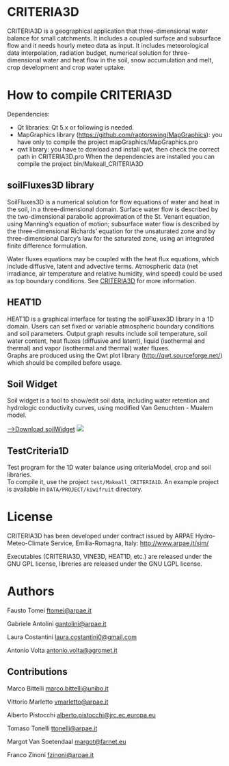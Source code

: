 
# CRITERIA3D
CRITERIA3D is a geographical application that three-dimensional water balance for small catchments. 
It includes a coupled surface and subsurface flow and it needs hourly meteo data as input.
It includes meteorological data interpolation, radiation budget, numerical solution for three-dimensional water and heat flow in the soil, snow accumulation and melt, crop development and crop water uptake. 

# How to compile CRITERIA3D
Dependencies:
- Qt libraries: Qt 5.x or following is needed.
- MapGraphics library (https://github.com/raptorswing/MapGraphics): you have only to compile the project mapGraphics/MapGraphics.pro
- qwt library: you have to dowload and install qwt, then check the correct path in CRITERIA3D.pro 
When the dependencies are installed you can compile the project bin/Makeall_CRITERIA3D

## soilFluxes3D library
SoilFluxes3D is a numerical solution for flow equations of water and heat in the soil, in a three-dimensional domain.
Surface water flow is described by the two-dimensional parabolic approximation of the St. Venant equation, using Manning’s equation of motion; subsurface water flow is described by the three-dimensional Richards’ equation for the unsaturated zone and by three-dimensional Darcy’s law for the saturated zone, using an integrated finite difference formulation.

Water fluxes equations may be coupled with the heat flux equations, which include diffusive, latent and advective terms. Atmospheric data (net irradiance, air temperature and relative humidity, wind speed) could be used as top boundary conditions. See [CRITERIA3D](http://www.sciencedirect.com/science/article/pii/S0309170809001754) for more information.

## HEAT1D
HEAT1D is a graphical interface for testing the soilFluxex3D library in a 1D domain. Users can set fixed or variable atmospheric boundary conditions and soil parameters. Output graph results include soil temperature, soil water content, heat fluxes (diffusive and latent), liquid (isothermal and thermal) and vapor (isothermal and thermal) water fluxes.  
Graphs are produced using the Qwt plot library (http://qwt.sourceforge.net/) which should be compiled before usage.

## Soil Widget
Soil widget is a tool to show/edit soil data, including water retention and hydrologic conductivity curves, using modified Van Genuchten - Mualem model.

[-->Download soilWidget](https://github.com/ARPA-SIMC/CRITERIA3D/releases/tag/v0.1)
![](https://github.com/ARPA-SIMC/CRITERIA3D/blob/master/DOC/img/soilWidget.png)

## TestCriteria1D
Test program for the 1D water balance using criteriaModel, crop and soil libraries.  
To compile it, use the project `test/Makeall_CRITERIA1D`. An example project is available in `DATA/PROJECT/kiwifruit` directory.

# License
CRITERIA3D has been developed under contract issued by 
ARPAE Hydro-Meteo-Climate Service, Emilia-Romagna, Italy: http://www.arpae.it/sim/

Executables (CRITERIA3D, VINE3D, HEAT1D, etc.) are released under the GNU GPL license, libreries are released under the GNU LGPL license.

# Authors
Fausto Tomei <ftomei@arpae.it>

Gabriele Antolini	 <gantolini@arpae.it>

Laura Costantini  <laura.costantini0@gmail.com>

Antonio Volta		<antonio.volta@agromet.it>

## Contributions

Marco Bittelli   <marco.bittelli@unibo.it>

Vittorio Marletto <vmarletto@arpae.it>

Alberto Pistocchi	 <alberto.pistocchi@jrc.ec.europa.eu>

Tomaso Tonelli <ttonelli@arpae.it>

Margot Van Soetendaal <margot@farnet.eu>

Franco Zinoni <fzinoni@arpae.it>
